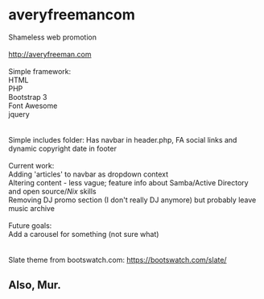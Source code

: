 # averyfreemancom
Shameless web promotion\
\
http://averyfreeman.com
\
\
Simple framework:\
  HTML\
  PHP\
  Bootstrap 3\
  Font Awesome\
  jquery\
  \
\
Simple includes folder: Has navbar in header.php, FA social links and dynamic copyright date in footer\
 \
Current work:\
  Adding 'articles' to navbar as dropdown context\
  Altering content - less vague; feature info about Samba/Active Directory and open source/*Nix* skills\
  Removing DJ promo section (I don't really DJ anymore) but probably leave music archive\
  \
Future goals:\
  Add a carousel for something (not sure what)\
\
\
Slate theme from bootswatch.com: https://bootswatch.com/slate/
 

## Also, Mur.
